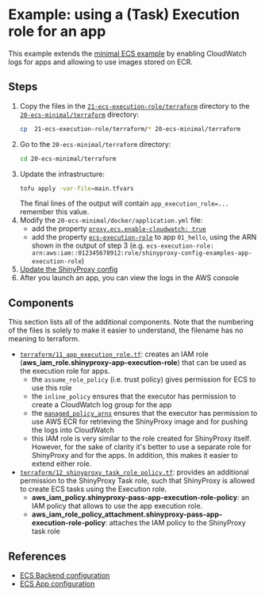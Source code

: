 # Example: using a (Task) Execution role for an app

This example extends the [minimal ECS example](../20-ecs-minimal) by enabling
CloudWatch logs for apps and allowing to use images stored on ECR.

## Steps

1. Copy the files in
   the [`21-ecs-execution-role/terraform`](terraform)
   directory to the [`20-ecs-minimal/terraform`](../20-ecs-minimal/terraform)
   directory:
   ```bash
   cp  21-ecs-execution-role/terraform/* 20-ecs-minimal/terraform
   ```
2. Go to the `20-ecs-minimal/terraform` directory:
   ```bash
   cd 20-ecs-minimal/terraform
   ```
3. Update the infrastructure:
   ```bash
   tofu apply -var-file=main.tfvars
   ```
   The final lines of the output will contain `app_execution_role=...` remember
   this value.
4. Modify the `20-ecs-minimal/docker/application.yml` file:
    - add the property [`proxy.ecs.enable-cloudwatch: true`](https://shinyproxy.io/documentation/configuration/#ecs-enable-cloudwatch)
    - add the property [`ecs-execution-role`](https://shinyproxy.io/documentation/configuration/#ecs-execution-role) to app `01_hello`, using the ARN shown
      in the output of step 3
      (e.g. `ecs-execution-role: arn:aws:iam::012345678912:role/shinyproxy-config-examples-app-execution-role`)
5. [Update the ShinyProxy config](../20-ecs-minimal#updating-shinyproxy-configuration)
6. After you launch an app, you can view the logs in the AWS console

## Components

This section lists all of the additional components. Note that the numbering of
the files is solely to make it easier to understand, the filename has no
meaning to terraform.

- [`terraform/11_app_execution_role.tf`](terraform/11_app_execution_role.tf):
  creates an IAM role (**aws_iam_role.shinyproxy-app-execution-role**) that can
  be used as the execution role for apps.
  - the `assume_role_policy` (i.e. trust policy) gives permission for ECS to use
    this role
  - the `inline_policy` ensures that the executor has permission to create a
    CloudWatch log group for the app
  - the
    [`managed_policy_arns`](https://docs.aws.amazon.com/aws-managed-policy/latest/reference/AmazonECSTaskExecutionRolePolicy.html)
    ensures that the executor has permission to use AWS ECR for retrieving the
    ShinyProxy image and for pushing the logs into CloudWatch
  - this IAM role is very similar to the role created for ShinyProxy itself.
    However, for the sake of clarity it's better to use a separate role for
    ShinyProxy and for the apps. In addition, this makes it easier to extend
    either role.
- [`terraform/12_shinyproxy_task_role_policy.tf`](terraform/12_shinyproxy_task_role_policy.tf):
  provides an additional permission to the ShinyProxy Task role, such that
  ShinyProxy is allowed to create ECS tasks using the Execution role.
  - **aws_iam_policy.shinyproxy-pass-app-execution-role-policy**: an IAM policy
    that allows to use the app execution role.
  - **aws_iam_role_policy_attachment.shinyproxy-pass-app-execution-role-policy**:
    attaches the IAM policy to the ShinyProxy task role

## References

- [ECS Backend configuration](https://shinyproxy.io/documentation/configuration/#ecs)
- [ECS App configuration](https://shinyproxy.io/documentation/configuration/#ecs-1)

